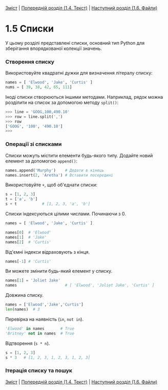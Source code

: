[Зміст](../Contents.md) \| [Попередній розділ (1.4. Текст)](04_Strings.md) \| [Наступний розділ (1.6. Файли)](06_Files.md)

# 1.5 Списки
У цьому розділі представлені списки, основний тип Python для зберігання впорядкованої колекції значень.

### Створення списку
Використовуйте квадратні дужки для визначення літералу списку:
```python
names = [ 'Elwood', 'Jake', 'Curtis' ]
nums = [ 39, 38, 42, 65, 111]
```
Іноді списки створюються іншими методами. Наприклад, рядок можна розділити на список за допомогою методу `split()`:
```python
>>> line = 'GOOG,100,490.10'
>>> row = line.split(',')
>>> row
['GOOG', '100', '490.10']
>>>
```

### Операції зі списками
Списки можуть містити елементи будь-якого типу. Додайте новий елемент за допомогою `append()`:
```python
names.append('Murphy')    # Додати в кінець
names.insert(2, 'Aretha') # Вставити посередині
```

Використовуйте `+`, щоб об'єднати списки:
```python
s = [1, 2, 3]
t = ['a', 'b']
s + t           # [1, 2, 3, 'a', 'b']
```

Списки індексуються цілими числами. Починаючи з 0.
```python
names = [ 'Elwood', 'Jake', 'Curtis' ]

names[0]  # 'Elwood'
names[1]  # 'Jake'
names[2]  # 'Curtis'
```

Від'ємні індекси відраховують з кінця.
```python
names[-1] # 'Curtis'
```

Ви можете змінити будь-який елемент у списку.
```python
names[1] = 'Joliet Jake'
names                     # [ 'Elwood', 'Joliet Jake', 'Curtis' ]
```

Довжина списку.
```python
names = ['Elwood','Jake','Curtis']
len(names)  # 3
```

Перевірка на наявність (`in`, `not in`).
```python
'Elwood' in names       # True
'Britney' not in names  # True
```

Відтворення (`s * n`).
```python
s = [1, 2, 3]
s * 3   # [1, 2, 3, 1, 2, 3, 1, 2, 3]
```

### Ітерація списку та пошук


[Зміст](../Contents.md) \| [Попередній розділ (1.4. Текст)](04_Strings.md) \| [Наступний розділ (1.6. Файли)](06_Files.md)
